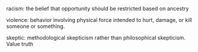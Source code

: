 racism: the belief that opportunity should be restricted based on ancestry

violence: behavior involving physical force intended to hurt, damage, or kill someone or something.

skeptic: methodological skepticism rather than philosophical skepticism.  Value truth 